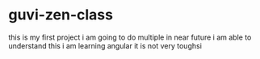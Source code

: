 # guvi-zen-class
this is my first project
i am going to do multiple in near future
i am able to understand this
i am learning angular it is not very toughsi


